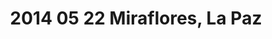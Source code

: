 ---
layout: blog
title: 2014 05 22 Miraflores, La Paz
category: blog
lat: -16.48952
lng: -68.12165
altitude: 3693.26
image: https://s3-us-west-2.amazonaws.com/worldcup14/2014-05-22 10:19:54 PDT.jpg
observation: 20140522101954PDT
---